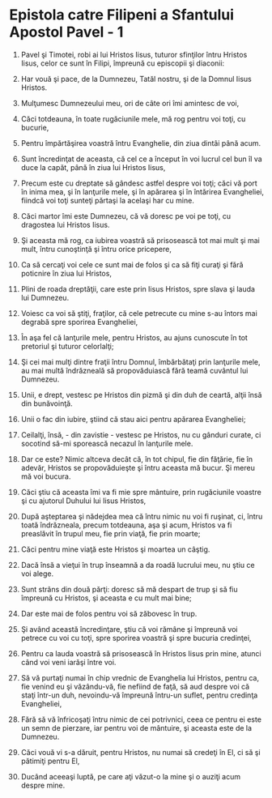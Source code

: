 # Epistola catre Filipeni a Sfantului Apostol Pavel - 1

1. Pavel şi Timotei, robi ai lui Hristos Iisus, tuturor sfinţilor întru Hristos Iisus, celor ce sunt în Filipi, împreună cu episcopii şi diaconii: 

2. Har vouă şi pace, de la Dumnezeu, Tatăl nostru, şi de la Domnul Iisus Hristos. 

3. Mulţumesc Dumnezeului meu, ori de câte ori îmi amintesc de voi, 

4. Căci totdeauna, în toate rugăciunile mele, mă rog pentru voi toţi, cu bucurie, 

5. Pentru împărtăşirea voastră întru Evanghelie, din ziua dintâi până acum. 

6. Sunt încredinţat de aceasta, că cel ce a început în voi lucrul cel bun îl va duce la capăt, până în ziua lui Hristos Iisus, 

7. Precum este cu dreptate să gândesc astfel despre voi toţi; căci vă port în inima mea, şi în lanţurile mele, şi în apărarea şi în întărirea Evangheliei, fiindcă voi toţi sunteţi părtaşi la acelaşi har cu mine. 

8. Căci martor îmi este Dumnezeu, că vă doresc pe voi pe toţi, cu dragostea lui Hristos Iisus. 

9. Şi aceasta mă rog, ca iubirea voastră să prisosească tot mai mult şi mai mult, întru cunoştinţă şi întru orice pricepere, 

10. Ca să cercaţi voi cele ce sunt mai de folos şi ca să fiţi curaţi şi fără poticnire în ziua lui Hristos, 

11. Plini de roada dreptăţii, care este prin Iisus Hristos, spre slava şi lauda lui Dumnezeu. 

12. Voiesc ca voi să ştiţi, fraţilor, că cele petrecute cu mine s-au întors mai degrabă spre sporirea Evangheliei, 

13. În aşa fel că lanţurile mele, pentru Hristos, au ajuns cunoscute în tot pretoriul şi tuturor celorlalţi; 

14. Şi cei mai mulţi dintre fraţii întru Domnul, îmbărbătaţi prin lanţurile mele, au mai multă îndrăzneală să propovăduiască fără teamă cuvântul lui Dumnezeu. 

15. Unii, e drept, vestesc pe Hristos din pizmă şi din duh de ceartă, alţii însă din bunăvoinţă. 

16. Unii o fac din iubire, ştiind că stau aici pentru apărarea Evangheliei; 

17. Ceilalţi, însă, - din zavistie - vestesc pe Hristos, nu cu gânduri curate, ci socotind să-mi sporească necazul în lanţurile mele. 

18. Dar ce este? Nimic altceva decât că, în tot chipul, fie din făţărie, fie în adevăr, Hristos se propovăduieşte şi întru aceasta mă bucur. Şi mereu mă voi bucura. 

19. Căci ştiu că aceasta îmi va fi mie spre mântuire, prin rugăciunile voastre şi cu ajutorul Duhului lui Iisus Hristos, 

20. După aşteptarea şi nădejdea mea că întru nimic nu voi fi ruşinat, ci, întru toată îndrăzneala, precum totdeauna, aşa şi acum, Hristos va fi preaslăvit în trupul meu, fie prin viaţă, fie prin moarte; 

21. Căci pentru mine viaţă este Hristos şi moartea un câştig. 

22. Dacă însă a vieţui în trup înseamnă a da roadă lucrului meu, nu ştiu ce voi alege. 

23. Sunt strâns din două părţi: doresc să mă despart de trup şi să fiu împreună cu Hristos, şi aceasta e cu mult mai bine; 

24. Dar este mai de folos pentru voi să zăbovesc în trup. 

25. Şi având această încredinţare, ştiu că voi rămâne şi împreună voi petrece cu voi cu toţi, spre sporirea voastră şi spre bucuria credinţei, 

26. Pentru ca lauda voastră să prisosească în Hristos Iisus prin mine, atunci când voi veni iarăşi între voi. 

27. Să vă purtaţi numai în chip vrednic de Evanghelia lui Hristos, pentru ca, fie venind eu şi văzându-vă, fie nefiind de faţă, să aud despre voi că staţi într-un duh, nevoindu-vă împreună întru-un suflet, pentru credinţa Evangheliei, 

28. Fără să vă înfricoşaţi întru nimic de cei potrivnici, ceea ce pentru ei este un semn de pierzare, iar pentru voi de mântuire, şi aceasta este de la Dumnezeu. 

29. Căci vouă vi s-a dăruit, pentru Hristos, nu numai să credeţi în El, ci să şi pătimiţi pentru El, 

30. Ducând aceeaşi luptă, pe care aţi văzut-o la mine şi o auziţi acum despre mine. 

